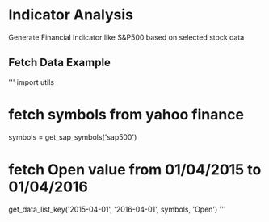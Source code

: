 # Indicator Analysis
Generate Financial Indicator like S&P500 based on selected stock data


## Fetch Data Example
'''
import utils 
# fetch symbols from yahoo finance
symbols = get_sap_symbols('sap500')
# fetch Open value from 01/04/2015 to 01/04/2016
get_data_list_key('2015-04-01', '2016-04-01', symbols, 'Open')
'''
